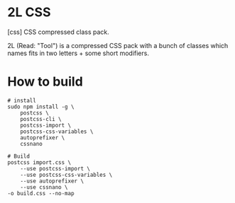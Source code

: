 # 2L CSS
[css] CSS compressed class pack.

2L (Read: "Tool") is a compressed CSS pack with a bunch of classes which
names fits in two letters + some short modifiers.

# How to build
```
# install
sudo npm install -g \
    postcss \
    postcss-cli \
    postcss-import \
    postcss-css-variables \
    autoprefixer \
    cssnano

# Build
postcss import.css \
    --use postcss-import \
    --use postcss-css-variables \
    --use autoprefixer \
    --use cssnano \
-o build.css --no-map
```
